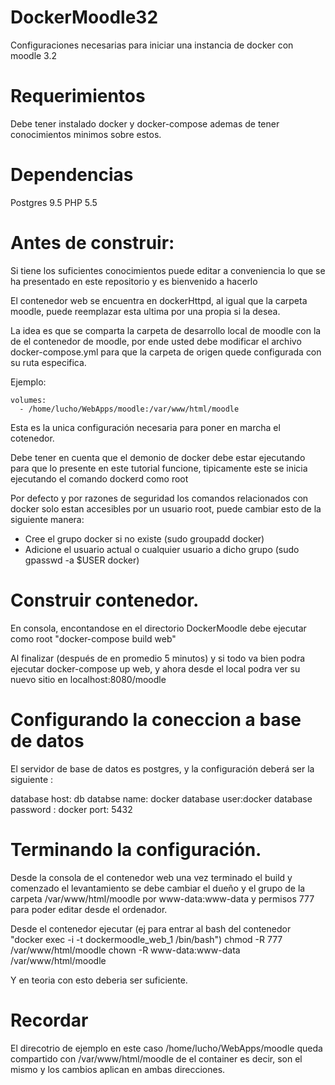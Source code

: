 # DockerMoodle32

Configuraciones necesarias para iniciar una instancia de docker con moodle 3.2

# Requerimientos

Debe tener instalado docker y docker-compose ademas de tener conocimientos minimos sobre 
estos.

# Dependencias

Postgres 9.5
PHP 5.5

# Antes de construir:

Si tiene los suficientes conocimientos puede editar a conveniencia lo que se ha presentado en este repositorio y es bienvenido a hacerlo

El contenedor web se encuentra en dockerHttpd, al igual que la carpeta moodle, puede reemplazar esta ultima por una propia si la desea.

La idea es que se comparta la carpeta de desarrollo local de moodle con la de el contenedor de moodle, por ende
usted debe modificar el archivo docker-compose.yml para que la carpeta de origen quede configurada con su ruta especifica.

Ejemplo:


    volumes:
      - /home/lucho/WebApps/moodle:/var/www/html/moodle


Esta es la unica configuración necesaria para poner en marcha el cotenedor.

Debe tener en cuenta que el demonio de docker debe estar ejecutando para que lo presente en este tutorial funcione, tipicamente este se inicia ejecutando el comando dockerd como root

Por defecto y por razones de seguridad los comandos relacionados con docker solo estan accesibles por un usuario root, puede cambiar esto de la siguiente manera:
  - Cree el grupo docker si no existe (sudo groupadd docker)
  - Adicione el usuario actual o cualquier usuario a dicho grupo (sudo gpasswd -a $USER docker)

# Construir contenedor.

En consola, encontandose en el directorio DockerMoodle debe ejecutar como root "docker-compose build web"

 Al finalizar (después de en promedio 5 minutos) y si todo va bien podra ejecutar docker-compose up web, y ahora desde el local podra ver su nuevo sitio en localhost:8080/moodle
 
 # Configurando la coneccion a base de datos
 
 El servidor de base de datos es postgres, y la configuración deberá ser la siguiente :
 
 database host: db
 databse name: docker
 database user:docker
 database password : docker
 port: 5432
 
# Terminando la configuración.

Desde la consola de el contenedor web una vez terminado el build y comenzado el levantamiento se debe cambiar el dueño y el grupo de la carpeta /var/www/html/moodle por www-data:www-data y permisos 777 para poder editar desde el ordenador.

Desde el contenedor ejecutar (ej para entrar al bash del contenedor "docker exec -i -t dockermoodle_web_1 /bin/bash")
chmod -R 777 /var/www/html/moodle
chown -R www-data:www-data /var/www/html/moodle

Y en teoria con esto deberia ser suficiente.

# Recordar
El direcotrio de ejemplo en este caso /home/lucho/WebApps/moodle queda compartido con /var/www/html/moodle de el container es decir, son el mismo y los cambios aplican en ambas direcciones.




